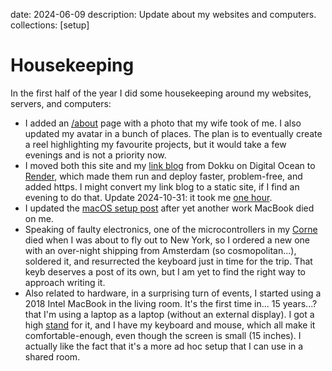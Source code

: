 date: 2024-06-09
description: Update about my websites and computers.
collections: [setup]

Housekeeping
============

In the first half of the year I did some housekeeping around my websites, servers, and computers:

- I added an [/about](/about) page with a photo that my wife took of me. I also updated my avatar in a bunch of places. The plan is to eventually create a reel highlighting my favourite projects, but it would take a few evenings and is not a priority now.
- I moved both this site and my [link blog](https://links.narf.pl/) from Dokku on Digital Ocean to [Render](https://render.com), which made them run and deploy faster, problem-free, and added https. I might convert my link blog to a static site, if I find an evening to do that. Update 2024-10-31: it took me [one hour](https://github.com/narfdotpl/links/commit/cfa6f2b7155f63f28c684c3047acfcc5eb8e62cf).
- I updated the [macOS setup post](/posts/mac-software-2022) after yet another work MacBook died on me.
- Speaking of faulty electronics, one of the microcontrollers in my [Corne](https://github.com/narfdotpl/zmk-config) died when I was about to fly out to New York, so I ordered a new one with an over-night shipping from Amsterdam (so cosmopolitan...), soldered it, and resurrected the keyboard just in time for the trip. That keyb deserves a post of its own, but I am yet to find the right way to approach writing it.
- Also related to hardware, in a surprising turn of events, I started using a 2018 Intel MacBook in the living room. It's the first time in... 15 years...? that I'm using a laptop as a laptop (without an external display). I got a high [stand](https://allegro.pl/oferta/15535943830) for it, and I have my keyboard and mouse, which all make it comfortable-enough, even though the screen is small (15 inches). I actually like the fact that it's a more ad hoc setup that I can use in a shared room.
